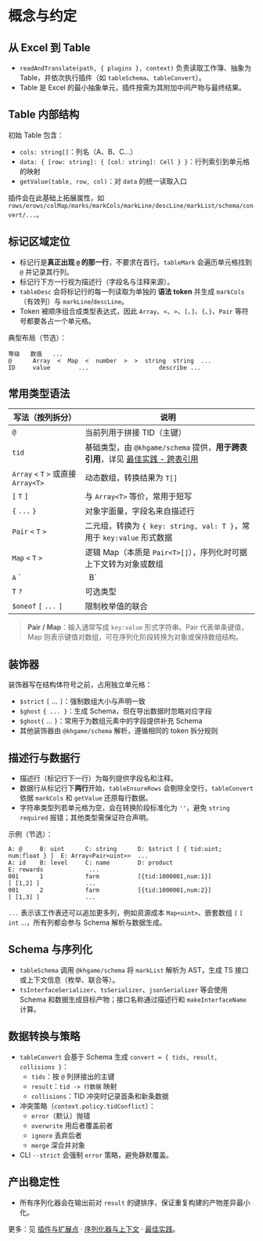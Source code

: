 # 概念与约定

## 从 Excel 到 Table

- `readAndTranslate(path, { plugins }, context)` 负责读取工作簿、抽象为 Table，并依次执行插件（如 `tableSchema`、`tableConvert`）。
- Table 是 Excel 的最小抽象单元，插件按需为其附加中间产物与最终结果。

## Table 内部结构

初始 Table 包含：
- `cols: string[]`：列名（A、B、C...）
- `data: { [row: string]: { [col: string]: Cell } }`：行列索引到单元格的映射
- `getValue(table, row, col)`：对 `data` 的统一读取入口

插件会在此基础上拓展属性，如 `rows/erows/colMap/marks/markCols/markLine/descLine/markList/schema/convert/...`。

## 标记区域定位

- 标记行是**真正出现 `@` 的那一行**，不要求在首行。`tableMark` 会遍历单元格找到 `@` 并记录其行列。
- 标记行下方一行视为描述行（字段名与注释来源）。
- `tableDesc` 会将标记行的每一列读取为单独的 **语法 token** 并生成 `markCols`（有效列）与 `markLine`/`descLine`。
- Token 被顺序组合成类型表达式，因此 `Array`、`<`、`>`、`[`、`]`、`{`、`}`、`Pair` 等符号都要各占一个单元格。

典型布局（节选）：
```
等级   数值   ...
@      Array  <  Map  <  number  >  >  string  string  ...
ID     value        ...                    describe ...
```

## 常用类型语法

| 写法（按列拆分） | 说明 |
| ---------------- | ---- |
| `@`              | 当前列用于拼接 TID（主键） |
| `tid` | 基础类型，由 `@khgame/schema` 提供，**用于跨表引用**，详见 [最佳实践 - 跨表引用](best-practices.md#跨表引用外键关联) |
| `Array` `<` `T` `>` 或直接 `Array<T>` | 动态数组，转换结果为 `T[]` |
| `[` `T` `]`      | 与 `Array<T>` 等价，常用于短写 |
| `{` `...` `}`    | 对象字面量，字段名来自描述行 |
| `Pair` `<` `T` `>` | 二元组，转换为 `{ key: string, val: T }`，常用于 `key:value` 形式数据 |
| `Map` `<` `T` `>` | 逻辑 Map（本质是 `Pair<T>[]`），序列化时可据上下文转为对象或数组 |
| `A` `|` `B`      | 联合类型 |
| `T` `?`          | 可选类型 |
| `$oneof` `[` `...` `]` | 限制枚举值的联合 |

> **Pair / Map**：输入通常写成 `key:value` 形式字符串。Pair 代表单条键值，Map 则表示键值对数组，可在序列化阶段转换为对象或保持数组结构。

## 装饰器

装饰器写在结构体符号之前，占用独立单元格：
- `$strict` `[` ... `]`：强制数组大小与声明一致
- `$ghost` `{ ... }`：生成 Schema，但在导出数据时忽略对应字段
- `$ghost{` ... `}`：常用于为数组元素中的字段提供补充 Schema
- 其他装饰器由 `@khgame/schema` 解析，遵循相同的 token 拆分规则

## 描述行与数据行

- 描述行（标记行下一行）为每列提供字段名和注释。
- 数据行从标记行下**两行**开始，`tableEnsureRows` 会剔除全空行，`tableConvert` 依据 `markCols` 和 `getValue` 还原每行数据。
- 字符串类型列若单元格为空，会在转换阶段标准化为 `''`，避免 `string required` 报错；其他类型需保证符合声明。

示例（节选）：
```
A: @     B: uint      C: string      D: $strict [ { tid:uint; num:float } ]  E: Array<Pair<uint>>  ...
A: id    B: level     C: name        D: product                            E: rewards             ...
001      1            farm           [{tid:1000001,num:1}]                 [ [1,2] ]             ...
001      2            farm           [{tid:1000001,num:2}]                 [ [1,3] ]             ...
```

`...` 表示该工作表还可以追加更多列，例如资源成本 `Map<uint>`、嵌套数组 `[` `[` `int` ...，所有列都会参与 Schema 解析与数据生成。

## Schema 与序列化

- `tableSchema` 调用 `@khgame/schema` 将 `markList` 解析为 AST，生成 TS 接口或上下文信息（枚举、联合等）。
- `tsInterfaceSerializer`、`tsSerializer`、`jsonSerializer` 等会使用 Schema 和数据生成目标产物；接口名称通过描述行和 `makeInterfaceName` 计算。

## 数据转换与策略

- `tableConvert` 会基于 Schema 生成 `convert = { tids, result, collisions }`：
  - `tids`：按 `@` 列拼接出的主键
  - `result`：`tid -> 行数据` 映射
  - `collisions`：TID 冲突时记录首条和新条数据
- 冲突策略（`context.policy.tidConflict`）：
  - `error`（默认）抛错
  - `overwrite` 用后者覆盖前者
  - `ignore` 丢弃后者
  - `merge` 深合并对象
- CLI `--strict` 会强制 `error` 策略，避免静默覆盖。

## 产出稳定性

- 所有序列化器会在输出前对 `result` 的键排序，保证重复构建的产物差异最小化。

更多：见 [插件与扩展点](plugins.md) · [序列化器与上下文](serializers.md) · [最佳实践](best-practices.md)。
